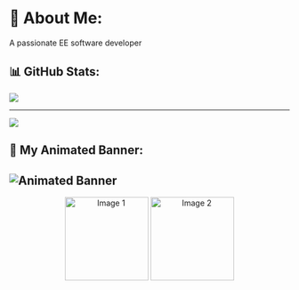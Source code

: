 # 💫 About Me:
A passionate EE software developer<br>

## 📊 GitHub Stats:
![](https://github-readme-stats.vercel.app/api/top-langs/?username=yezzfusl&theme=dark&hide_border=false&include_all_commits=false&count_private=false&layout=compact)

---

[![](https://visitcount.itsvg.in/api?id=yezzfusl&icon=0&color=0)](https://visitcount.itsvg.in)

## 🎨 My Animated Banner:
![Animated Banner](https://i.giphy.com/usXZmmgP9Z7kf39fnq.webp)
---

<!-- Centered and sized images -->
<div align="center">
    <img src="https://cdn-icons-png.flaticon.com/512/7787/7787238.png" width="150" alt="Image 1"/>
    <img src="https://cdn-icons-png.flaticon.com/512/10633/10633613.png" width="150" alt="Image 2"/>
</div>

